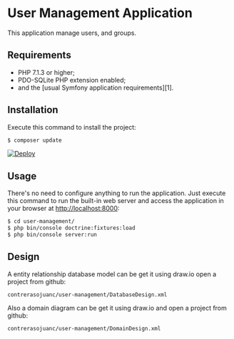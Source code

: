 User Management Application
========================

This application manage users, and groups.

Requirements
------------

  * PHP 7.1.3 or higher;
  * PDO-SQLite PHP extension enabled;
  * and the [usual Symfony application requirements][1].

Installation
------------

Execute this command to install the project:

```bash
$ composer update
```

[![Deploy](https://www.herokucdn.com/deploy/button.png)](http://jcusermanagement.herokuapp.com/index.php)

Usage
-----

There's no need to configure anything to run the application. Just execute this
command to run the built-in web server and access the application in your
browser at <http://localhost:8000>:

```bash
$ cd user-management/
$ php bin/console doctrine:fixtures:load
$ php bin/console server:run
```

Design
-----

A entity relationship database model can be get it using draw.io open a project from github: 

```contrerasojuanc/user-management/DatabaseDesign.xml```

Also a domain diagram can be get it using draw.io and open a project from github: 

```contrerasojuanc/user-management/DomainDesign.xml```
